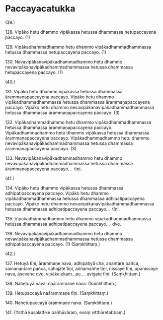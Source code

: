 # Paccayacatukka

(39.)

128\. Vipāko hetu dhammo vipākassa hetussa dhammassa hetupaccayena paccayo. (1)

129\. Vipākadhammadhammo hetu dhammo vipākadhammadhammassa hetussa dhammassa hetupaccayena paccayo. (1)

130\. Nevavipākanavipākadhammadhammo hetu dhammo nevavipākanavipākadhammadhammassa hetussa dhammassa hetupaccayena paccayo. (1)

(40.)

131\. Vipāko hetu dhammo vipākassa hetussa dhammassa ārammaṇapaccayena paccayo. Vipāko hetu dhammo vipākadhammadhammassa hetussa dhammassa ārammaṇapaccayena paccayo. Vipāko hetu dhammo nevavipākanavipākadhammadhammassa hetussa dhammassa ārammaṇapaccayena paccayo. (3)

132\. Vipākadhammadhammo hetu dhammo vipākadhammadhammassa hetussa dhammassa ārammaṇapaccayena paccayo. Vipākadhammadhammo hetu dhammo vipākassa hetussa dhammassa ārammaṇapaccayena paccayo. Vipākadhammadhammo hetu dhammo nevavipākanavipākadhammadhammassa hetussa dhammassa ārammaṇapaccayena paccayo. (3)

133\. Nevavipākanavipākadhammadhammo hetu dhammo nevavipākanavipākadhammadhammassa hetussa dhammassa ārammaṇapaccayena paccayo…  tīṇi.

(41.)

134\. Vipāko hetu dhammo vipākassa hetussa dhammassa adhipatipaccayena paccayo. Vipāko hetu dhammo vipākadhammadhammassa hetussa dhammassa adhipatipaccayena paccayo. Vipāko hetu dhammo nevavipākanavipākadhammadhammassa hetussa dhammassa adhipatipaccayena paccayo…  tīṇi.

135\. Vipākadhammadhammo hetu dhammo vipākadhammadhammassa hetussa dhammassa adhipatipaccayena paccayo…  dve.

136\. Nevavipākanavipākadhammadhammo hetu dhammo nevavipākanavipākadhammadhammassa hetussa dhammassa adhipatipaccayena paccayo. (1) (Saṃkhittaṃ.)

(42.)

137\. Hetuyā tīṇi, ārammaṇe nava, adhipatiyā cha, anantare pañca, samanantare pañca, sahajāte tīṇi, aññamaññe tīṇi, nissaye tīṇi, upanissaye nava, āsevane dve, vipāke ekaṃ…pe…  avigate tīṇi. (Saṃkhittaṃ.)

138\. Nahetuyā nava, naārammaṇe nava. (Saṃkhittaṃ.)

139\. Hetupaccayā naārammaṇe tīṇi. (Saṃkhittaṃ.)

140\. Nahetupaccayā ārammaṇe nava. (Saṃkhittaṃ.)

141\. (Yathā kusalattike pañhāvāraṃ, evaṃ vitthāretabbaṃ.)
